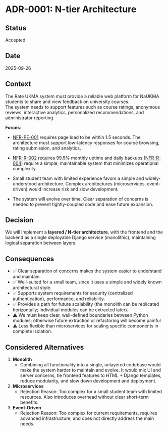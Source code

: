 # ADR-0001: N-tier Architecture

## Status
Accepted

## Date
2025-09-26

## Context

The Rate UKMA system must provide a reliable web platform for NaUKMA students to share and view feedback on university courses.  
The system needs to support features such as course ratings, anonymous reviews, interactive analytics, personalized recommendations, and administrator reporting.

**Forces**:

-   [NFR-PE-001](../requirements.md#nfr-pe-001) requires page load to be within 1.5 seconds. The architecture must support low-latency responses for course browsing, rating submission, and analytics.
    
-  [NFR-R-002](../requirements.md#nfr-r-002) requires 99.5% monthly uptime and daily backups ([NFR-R-004](../requirements.md#nfr-r-004)) require a simple, maintainable system that minimizes operational complexity.
    
-  Small student team with limited experience favors a simple and widely-understood architecture. Complex architectures (microservices, event-driven) would increase risk and slow development.
    
-  The system will evolve over time. Clear separation of concerns is needed to prevent tightly-coupled code and ease future expansion.


## Decision
We will implement a **layered / N-tier architecture**, with the frontend and the backend as a single deployable Django service (monolithic), maintaining logical separation between layers.

## Consequences
* ✅ Clear separation of concerns makes the system easier to understand and maintain.  
* ✅ Well-suited for a small team, since it uses a simple and widely known architectural style. 
* ✅ Supports system requirements for security (centralized authentication), performance, and reliability.  
* ✅ Provides a path for future scalability (the monolith can be replicated horizontally; individual modules can be extracted later).
* ⚠️ We must keep clear, well-defined boundaries between Python modules; otherwise future extraction or refactoring will become painful
* ⚠️ Less flexible than microservices for scaling specific components in complete isolation.

## Considered Alternatives
1. **Monolith**
    * Combining all functionality into a single, unlayered codebase would make the system harder to maintain and evolve. It would mix UI and server concerns, tie frontend features to HTML + Django templates, reduce modularity, and slow down development and deployment.
2. **Microservices**
    * Rejection Reason: Too complex for a small student team with limited resources. Also introduces overhead without clear short-term benefits.
3. **Event-Driven**
    * Rejection Reason: Too complex for current requirements, requires advanced infrastructure, and does not directly address the main needs.
